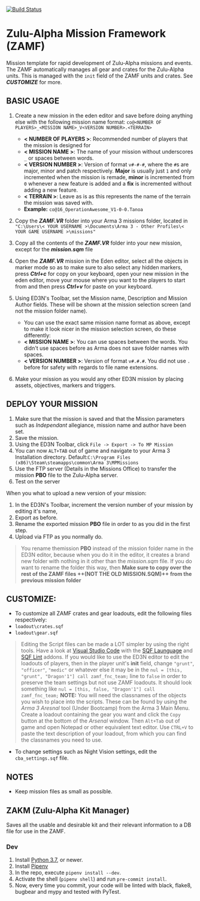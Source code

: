 [![Build Status](https://cloud.drone.io/api/badges/zulu-alpha/zamf/status.svg)](https://cloud.drone.io/zulu-alpha/zamf)

# Zulu-Alpha Mission Framework (ZAMF)

Mission template for rapid development of Zulu-Alpha missions and events. The ZAMF automatically manages all gear and crates for the Zulu-Alpha units. This is managed with the `init` field of the ZAMF units and crates. See ***CUSTOMIZE*** for more.

## BASIC USAGE

1. Create a new mission in the eden editor and save before doing anything else with the following mission name format:
`co@<NUMBER OF PLAYERS>_<MISSION NAME>_V<VERSION NUMBER>.<TERRAIN>`

    * **< NUMBER OF PLAYERS >**: Recommended number of players that the mission is designed for
    * **< MISSION NAME >**: The name of your mission without underscores `_` or spaces between words.
    * **< VERSION NUMBER >**: Version of format `v#-#-#`, where the `#`s are major, minor and patch respectively. **Major** is usually just `1` and only incremented when the mission is remade, **minor** is incremented from `0` whenever a new feature is added and a **fix** is incremented without adding a new feature.
    * **< TERRAIN >**: Leave as is as this represents the name of the terrain the mission was saved with.
    * **Example:** `co@16_OperationAwesome_V1-0-0.Tanoa`

2. Copy the ***ZAMF.VR*** folder into your Arma 3 missions folder, located in `
"C:\Users\< YOUR USERNAME >\Documents\Arma 3 - Other Profiles\< YOUR GAME USERNAME >\missions"`

3. Copy all the contents of the ***ZAMF.VR*** folder into your new mission, except for the ***mission.sqm*** file

4. Open the ***ZAMF.VR*** mission in the Eden editor, select all the objects in marker mode so as to make sure to also select any hidden markers, press ***Ctrl+c*** for copy on your keyboard, open your new mission in the eden editor, move your mouse where you want to the players to start from and then press ***Ctrl+v*** for paste on your keyboard.

5. Using ED3N's Toolbar, set the Mission name, Description and Mission Author fields. These will be shown at the mission selection screen (and not the mission folder name).
    * You can use the exact same mission name format as above, except to make it look nicer in the mission selection screen, do these differently:
    * **< MISSION NAME >**: You can use spaces between the words. You didn't use spaces before as Arma does not save folder names with spaces.
    * **< VERSION NUMBER >**: Version of format `v#.#.#`. You did not use `.` before for safety with regards to file name extensions.

6. Make your mission as you would any other ED3N mission by placing assets, objectives, markers and triggers.

## DEPLOY YOUR MISSION

1. Make sure that the mission is saved and that the Mission parameters such as *Independant* allegiance, mission name and author have been set.
2. Save the mission.
3. Using the ED3N Toolbar, click `File -> Export -> To MP Mission`
4. You can now `ALT+TAB` out of game and navigate to your Arma 3 Installation directory. Default:`C:\Program Files (x86)\Steam\steamapps\common\Arma 3\MPMissions`
5. Use the FTP server (Details in the Missions Office) to transfer the mission **PBO** file to the Zulu-Alpha server.
6. Test on the server

When you what to upload a new version of your mission:

1. In the ED3N's Toolbar, increment the version number of your mission by editing it's name,
2. Export as before.
3. Rename the exported mission **PBO** file in order to as you did in the first step.
4. Upload via FTP as you normally do.

> You rename themission **PBO** instead of the mission folder name in the ED3N editor, because when you do it in the editor, it creates a brand new folder with nothing in it other than the *mission.sqm* file. If you do want to rename the folder this way, then **Make sure to copy over the rest of the ZAMF files ++(NOT THE OLD MISSION.SQM)++ from the previous mission folder**

## CUSTOMIZE:

* To customize all ZAMF crates and gear loadouts, edit the following files respectively:
* `loadout\crates.sqf`
* `loadout\gear.sqf`

> Editing the Script files can be made a LOT simpler by using the right tools. Have a look at [Visual Studio Code](https://code.visualstudio.com/) with the [SQF Launguage](https://marketplace.visualstudio.com/items?itemName=Armitxes.sqf) and [SQF Lint](https://marketplace.visualstudio.com/items?itemName=skacekachna.sqflint) addons.
> If you would like to use the ED3N editor to edit the loadouts of players, then in the player unit's **init** field, change `"grunt"`, `"officer"`, `"medic"` or whatever else it may be in the `nul = [this, "grunt", "Dragon'1"] call zamf_fnc_team;` line to `false` in order to preserve the team settings but not use ZAMF loadouts. It should look something like `nul = [this, false, "Dragon'1"] call zamf_fnc_team;`
>**NOTE:** You will need the classnames of the objects you wish to place into the scripts. These can be found by using the *Arma 3 Aresnal* tool (Under Bootcamp) from the Arma 3 Main Menu. Create a loadout containing the gear you want and click the `Copy` button at the bottom of the *Arsenal* window. Then `Alt+Tab` out of game and open Notepad or other equivalent text editor. Use `CTRL+V` to paste the text description of your loadout, from which you can find the classnames you need to use.

* To change settings such as Night Vision settings, edit the `cba_settings.sqf` file.

## NOTES

* Keep mission files as small as possible.

## ZAKM (Zulu-Alpha Kit Manager)

Saves all the usable and desirable kit and their relevant information to a DB file for use in the ZAMF.

### Dev

1. Install [Python 3.7](https://www.python.org/downloads/), or newer.
2. Install [Pipenv](https://pipenv.readthedocs.io/en/latest/install/#pragmatic-installation-of-pipenv)
3. In the repo, execute `pipenv install --dev`.
4. Activate the shell (`pipenv shell`) and run `pre-commit install`.
5. Now, every time you commit, your code will be linted with black, flake8, bugbear and mypy and tested with PyTest.
